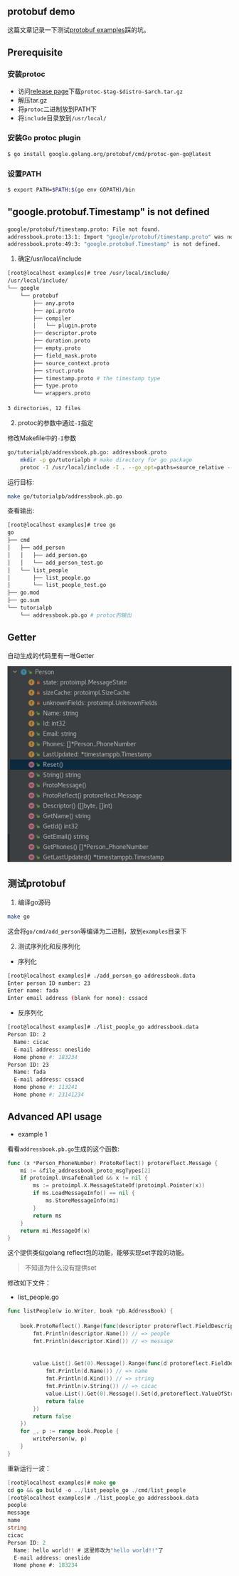 ## protobuf demo

这篇文章记录一下测试[protobuf examples](https://github.com/protocolbuffers/protobuf/tree/main/examples)踩的坑。

## Prerequisite

### 安装protoc

- 访问[release page](https://github.com/protocolbuffers/protobuf/releases/tag/v21.10)下载`protoc-$tag-$distro-$arch.tar.gz`
- 解压tar.gz
- 将`protoc`二进制放到PATH下
- 将`include`目录放到`/usr/local/`

### 安装Go protoc plugin

```bash
$ go install google.golang.org/protobuf/cmd/protoc-gen-go@latest
```
### 设置PATH

```bash
$ export PATH=$PATH:$(go env GOPATH)/bin
```



## "google.protobuf.Timestamp" is not defined

```bash
google/protobuf/timestamp.proto: File not found.
addressbook.proto:13:1: Import "google/protobuf/timestamp.proto" was not found or had errors.
addressbook.proto:49:3: "google.protobuf.Timestamp" is not defined.
```

1. 确定/usr/local/include

```bash
[root@localhost examples]# tree /usr/local/include/
/usr/local/include/
└── google
    └── protobuf
        ├── any.proto
        ├── api.proto
        ├── compiler
        │   └── plugin.proto
        ├── descriptor.proto
        ├── duration.proto
        ├── empty.proto
        ├── field_mask.proto
        ├── source_context.proto
        ├── struct.proto
        ├── timestamp.proto # the timestamp type
        ├── type.proto
        └── wrappers.proto

3 directories, 12 files

```

2. protoc的参数中通过`-I`指定

修改Makefile中的`-I`参数

```bash
go/tutorialpb/addressbook.pb.go: addressbook.proto
	mkdir -p go/tutorialpb # make directory for go package
	protoc -I /usr/local/include -I . --go_opt=paths=source_relative --go_out=go/tutorialpb addressbook.proto
```

运行目标:

```bash
make go/tutorialpb/addressbook.pb.go
```

查看输出:

```bash
[root@localhost examples]# tree go
go
├── cmd
│   ├── add_person
│   │   ├── add_person.go
│   │   └── add_person_test.go
│   └── list_people
│       ├── list_people.go
│       └── list_people_test.go
├── go.mod
├── go.sum
└── tutorialpb
    └── addressbook.pb.go # protoc的输出

```

## Getter

自动生成的代码里有一堆Getter

![](img/protobuf-method.png)




## 测试protobuf


1. 编译go源码

```bash
make go
```
这会将`go/cmd/add_person`等编译为二进制，放到`examples`目录下

2. 测试序列化和反序列化

- 序列化

```bash
[root@localhost examples]# ./add_person_go addressbook.data
Enter person ID number: 23
Enter name: fada
Enter email address (blank for none): cssacd
```

- 反序列化

```bash
[root@localhost examples]# ./list_people_go addressbook.data
Person ID: 2
  Name: cicac
  E-mail address: oneslide
  Home phone #: 183234
Person ID: 23
  Name: fada
  E-mail address: cssacd
  Home phone #: 113241
  Home phone #: 23141234
```

## Advanced API usage


- example 1

看看`addressbook.pb.go`生成的这个函数:

```go
func (x *Person_PhoneNumber) ProtoReflect() protoreflect.Message {
	mi := &file_addressbook_proto_msgTypes[2]
	if protoimpl.UnsafeEnabled && x != nil {
		ms := protoimpl.X.MessageStateOf(protoimpl.Pointer(x))
		if ms.LoadMessageInfo() == nil {
			ms.StoreMessageInfo(mi)
		}
		return ms
	}
	return mi.MessageOf(x)
}
```

这个提供类似golang reflect包的功能，能够实现set字段的功能。

> 不知道为什么没有提供set

修改如下文件：

- list_people.go

```go
func listPeople(w io.Writer, book *pb.AddressBook) {

	book.ProtoReflect().Range(func(descriptor protoreflect.FieldDescriptor, value protoreflect.Value) bool {
		fmt.Println(descriptor.Name()) // => people
		fmt.Println(descriptor.Kind()) // => message
		

		value.List().Get(0).Message().Range(func(d protoreflect.FieldDescriptor, v protoreflect.Value) bool {
			fmt.Println(d.Name()) // => name
			fmt.Println(d.Kind()) // => string
			fmt.Println(v.String()) // => cicac
			value.List().Get(0).Message().Set(d,protoreflect.ValueOfString("hello world!!")) // => change "cicac" to "hello world"
			return false
		})
		return false
	})
	for _, p := range book.People {
		writePerson(w, p)
	}
}
```
重新运行一波：

```go
[root@localhost examples]# make go
cd go && go build -o ../list_people_go ./cmd/list_people
[root@localhost examples]# ./list_people_go addressbook.data
people
message
name
string
cicac
Person ID: 2
  Name: hello world!! # 这里修改为"hello world!!"了
  E-mail address: oneslide
  Home phone #: 183234

```


